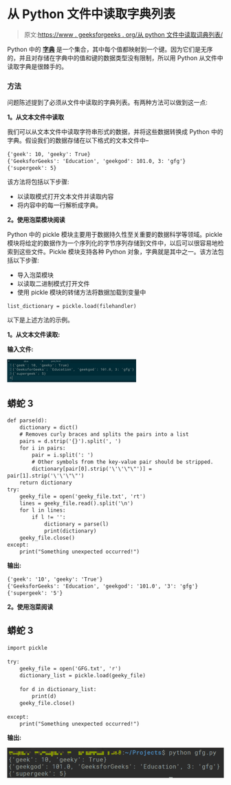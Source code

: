 # 从 Python 文件中读取字典列表

> 原文:[https://www . geeksforgeeks . org/从 python 文件中读取词典列表/](https://www.geeksforgeeks.org/read-list-of-dictionaries-from-file-in-python/)

Python 中的 [**字典**](https://www.geeksforgeeks.org/python-dictionary/) 是一个集合，其中每个值都映射到一个键。因为它们是无序的，并且对存储在字典中的值和键的数据类型没有限制，所以用 Python 从文件中读取字典是很棘手的。

### 方法

问题陈述提到了必须从文件中读取的字典列表。有两种方法可以做到这一点:

**1。从文本文件中读取**

我们可以从文本文件中读取字符串形式的数据，并将这些数据转换成 Python 中的字典。假设我们的数据存储在以下格式的文本文件中–

```
{'geek': 10, 'geeky': True}
{'GeeksforGeeks': 'Education', 'geekgod': 101.0, 3: 'gfg'}
{'supergeek': 5}

```

该方法将包括以下步骤:

*   以读取模式打开文本文件并读取内容
*   将内容中的每一行解析成字典。

**2。使用泡菜模块阅读**

Python 中的 pickle 模块主要用于数据持久性至关重要的数据科学等领域。pickle 模块将给定的数据作为一个序列化的字节序列存储到文件中，以后可以很容易地检索到这些文件。Pickle 模块支持各种 Python 对象，字典就是其中之一。该方法包括以下步骤:

*   导入泡菜模块
*   以读取二进制模式打开文件
*   使用 pickle 模块的转储方法将数据加载到变量中

```
list_dictionary = pickle.load(filehandler)

```

以下是上述方法的示例。

**1。从文本文件读取:**

**输入文件:**

![](img/fbb0ef133b7804d42a1fcd6fa3d934a2.png)

## 蟒蛇 3

```
def parse(d):
    dictionary = dict()
    # Removes curly braces and splits the pairs into a list
    pairs = d.strip('{}').split(', ')
    for i in pairs:
        pair = i.split(': ')
        # Other symbols from the key-value pair should be stripped.
        dictionary[pair[0].strip('\'\'\"\"')] = pair[1].strip('\'\'\"\"')
    return dictionary
try:
    geeky_file = open('geeky_file.txt', 'rt')
    lines = geeky_file.read().split('\n')
    for l in lines:
        if l != '':
            dictionary = parse(l)
            print(dictionary)
    geeky_file.close()
except:
    print("Something unexpected occurred!")
```

**输出:**

```
{'geek': '10', 'geeky': 'True'}
{'GeeksforGeeks': 'Education', 'geekgod': '101.0', '3': 'gfg'}
{'supergeek': '5'}
```

**2。使用泡菜阅读**

## 蟒蛇 3

```
import pickle

try:
    geeky_file = open('GFG.txt', 'r')
    dictionary_list = pickle.load(geeky_file)

    for d in dictionary_list:
        print(d)
    geeky_file.close()

except:
    print("Something unexpected occurred!")
```

**输出:**

![](img/a2493f8b479ff1316aebb8e12aeca993.png)
